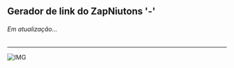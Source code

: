<h2>Gerador de link do ZapNiutons '-' </h2>
<h6>Em atualização...</h6>
<hr>

![IMG](https://github.com/Tarmiel/PJ_web/blob/master/Static/4.geradorWpp/p1.png)

